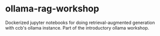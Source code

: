 # ollama-rag-workshop
Dockerized jupyter notebooks for doing retrieval-augmented generation with ccb's ollama instance. Part of the introductory ollama workshop.
